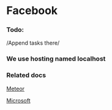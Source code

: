 # Facebook
### Todo:
/Append tasks there/
### We use hosting named localhost 
### Related docs
[Meteor](http://docs.meteor.com/api/accounts.html#Meteor-loginWith<ExternalService>)

[Microsoft](https://apps.dev.microsoft.com/#/appList)
